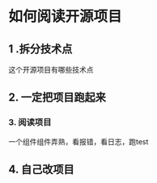 # 如何阅读开源项目 

## 1 .拆分技术点

这个开源项目有哪些技术点

## 2. 一定把项目跑起来

### 3. 阅读项目

一个组件组件弄熟，看报错，看日志，跑test

## 4. 自己改项目